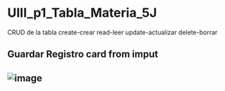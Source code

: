 # UIII_p1_Tabla_Materia_5J
CRUD de la tabla create-crear read-leer update-actualizar delete-borrar
## Guardar Registro card from imput
## ![image](https://github.com/user-attachments/assets/773f6318-c4ed-4e5d-a97e-261f8bff2abb)

